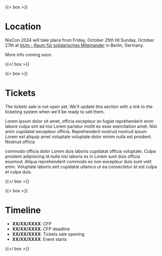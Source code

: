 ---
---

{{< box >}}

# Location

NixCon 2024 will take place from Friday, October 25th till Sunday, October 27th
at [bUm - Raum für solidarisches Miteinander](https://bum.berlin) in Berlin,
Germany.

More info coming soon.

{{</ box >}}

{{< box >}}

# Tickets

The tickets sale is not open yet. We'll update this section with a link to the
ticketing system when we'll be ready to sell them.

Lorem ipsum dolor sit amet, officia excepteur ex fugiat reprehenderit enim
labore culpa sint ad nisi Lorem pariatur mollit ex esse exercitation amet. Nisi
anim cupidatat excepteur officia. Reprehenderit nostrud nostrud ipsum Lorem est
aliquip amet voluptate voluptate dolor minim nulla est proident. Nostrud officia

commodo officia dolor Lorem duis laboris cupidatat officia voluptate. Culpa
proident adipisicing id nulla nisi laboris ex in Lorem sunt duis officia
eiusmod. Aliqua reprehenderit commodo ex non excepteur duis sunt velit enim.
Voluptate laboris sint cupidatat ullamco ut ea consectetur et est culpa et culpa
duis.

{{</ box >}}

{{< box >}}

# Timeline

- **XX/XX/XXXX**: CFP
- **XX/XX/XXXX**: CFP deadline
- **XX/XX/XXXX**: Tickets sale opening
- **XX/XX/XXXX**: Event starts


{{</ box >}}
